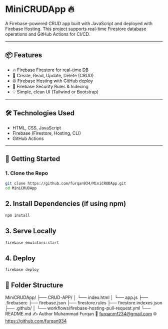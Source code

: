 # MiniCRUDApp 🔥

A Firebase-powered CRUD app built with JavaScript and deployed with Firebase Hosting. This project supports real-time Firestore database operations and GitHub Actions for CI/CD.

---

## 📦 Features

- 🔥 Firebase Firestore for real-time DB
- 💾 Create, Read, Update, Delete (CRUD)
- 🌐 Firebase Hosting with GitHub deploy
- 🧾 Firebase Security Rules & Indexing
- 💡 Simple, clean UI (Tailwind or Bootstrap)

---

## 🛠️ Technologies Used

- HTML, CSS, JavaScript
- Firebase (Firestore, Hosting, CLI)
- GitHub Actions

---

## 🚀 Getting Started

### 1. Clone the Repo
```bash
git clone https://github.com/furqan934/MiniCRUDApp.git
cd MiniCRUDApp
```
## 2. Install Dependencies (if using npm)
```bash
npm install
```
## 3. Serve Locally
```bash
firebase emulators:start
```
## 4. Deploy
``` bash
firebase deploy
```
## 📁 Folder Structure
MiniCRUDApp/
├── CRUD-APP/
│   └── index.html
│   └── app.js
├── .firebaserc
├── firebase.json
├── firestore.rules
├── firestore.indexes.json
├── .github/
│   └── workflows/firebase-hosting-pull-request.yml
└── README.md
✍️ Author
Muhammad Furqan
📧 furqanmf234@gmail.com
🌐 https://github.com/furqan934

